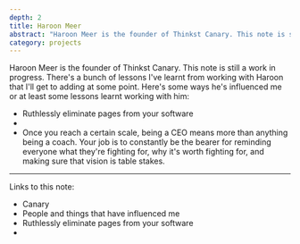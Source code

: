 ```yaml
---
depth: 2
title: Haroon Meer
abstract: "Haroon Meer is the founder of Thinkst Canary. This note is still a work in progress. There's a bunch of lessons I've learnt from working with Haroon that I'll get to adding at some point."
category: projects
---
```

Haroon Meer is the founder of <inter-link href="canary">Thinkst Canary</inter-link>. This note is still a work in progress. There's a bunch of lessons I've learnt from working with Haroon that I'll get to adding at some point. Here's some ways he's influenced me or at least some lessons learnt working with him:
- <inter-link href="ruthlessly-eliminate-pages-from-your-software">Ruthlessly eliminate pages from your software</inter-link>
- <inter-link href="good-software-is-unconscious"></inter-link>
- Once you reach a certain scale, being a CEO means more than anything being a coach. Your job is to constantly be the bearer for reminding everyone what they're fighting for, why it's worth fighting for, and making sure that vision is table stakes.

---
Links to this note:
- <inter-link href="canary">Canary</inter-link>
- <inter-link href="influences">People and things that have influenced me</inter-link>
- <inter-link href="ruthlessly-eliminate-pages-from-your-software">Ruthlessly eliminate pages from your software</inter-link>
- <inter-link href="good-software-is-unconscious"></inter-link>

